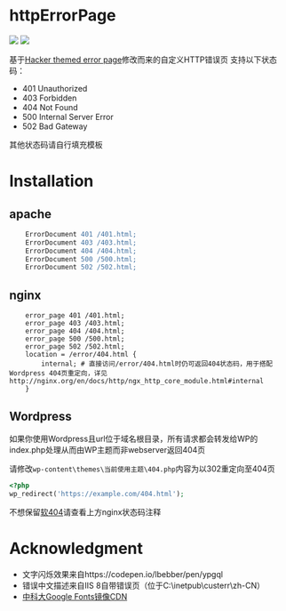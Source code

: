 # httpErrorPage
![](https://img.shields.io/github/languages/code-size/n0099/httpErrorPage.svg)
![](https://img.shields.io/github/license/n0099/httpErrorPage.svg)

基于[Hacker themed error page](https://codepen.io/robinselmer/pen/vJjbOZ)修改而来的自定义HTTP错误页
支持以下状态码：
* 401 Unauthorized
* 403 Forbidden
* 404 Not Found
* 500 Internal Server Error
* 502 Bad Gateway

其他状态码请自行填充模板

# Installation
## apache
```apache
    ErrorDocument 401 /401.html;
    ErrorDocument 403 /403.html;
    ErrorDocument 404 /404.html;
    ErrorDocument 500 /500.html;
    ErrorDocument 502 /502.html;
```
## nginx
```nginx
    error_page 401 /401.html;
    error_page 403 /403.html;
    error_page 404 /404.html;
    error_page 500 /500.html;
    error_page 502 /502.html;
    location = /error/404.html {
        internal; # 直接访问/error/404.html时仍可返回404状态码，用于搭配Wordpress 404页重定向，详见http://nginx.org/en/docs/http/ngx_http_core_module.html#internal
    }
```
## Wordpress
如果你使用Wordpress且url位于域名根目录，所有请求都会转发给WP的index.php处理从而由WP主题而非webserver返回404页

请修改`wp-content\themes\当前使用主题\404.php`内容为以302重定向至404页
```php
<?php
wp_redirect('https://example.com/404.html');
```
不想保留[软404](https://support.google.com/webmasters/answer/181708?hl=zh-Hans)请查看上方nginx状态码注释

# Acknowledgment
* 文字闪烁效果来自https://codepen.io/lbebber/pen/ypgql
* 错误中文描述来自IIS 8自带错误页（位于C:\inetpub\custerr\zh-CN）
* [中科大Google Fonts镜像CDN](fonts.lug.ustc.edu.cn)
